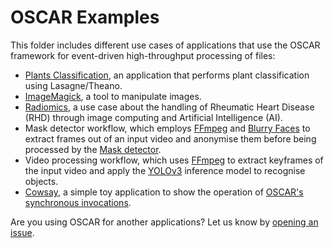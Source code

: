 # OSCAR Examples

This folder includes different use cases of applications that use the OSCAR
framework for event-driven high-throughput processing of files:

* [Plants Classification](https://github.com/indigo-dc/plant-classification-theano),
    an application that performs plant classification using Lasagne/Theano.
* [ImageMagick](https://www.imagemagick.org), a tool to manipulate images.
* [Radiomics](https://github.com/eubr-atmosphere/radiomics), a use case about
    the handling of Rheumatic Heart Disease (RHD) through image computing and
    Artificial Intelligence (AI).
* Mask detector workflow, which employs [FFmpeg](https://ffmpeg.org/) and
    [Blurry Faces](https://github.com/asmaamirkhan/BlurryFaces) to extract frames
    out of an input video and anonymise them before being processed by the
    [Mask detector](https://github.com/adityap27/face-mask-detector).
* Video processing workflow, which uses [FFmpeg](https://ffmpeg.org/) to
    extract keyframes of the input video and apply the
    [YOLOv3](https://pjreddie.com/darknet/yolo/) inference model to recognise
    objects.
* [Cowsay](https://en.wikipedia.org/wiki/Cowsay), a simple toy application to
    show the operation of
    [OSCAR's synchronous invocations](https://docs.oscar.grycap.net/invoking/#synchronous-invocations).

Are you using OSCAR for another applications? Let us know by
[opening an issue](https://github.com/grycap/oscar/issues).
